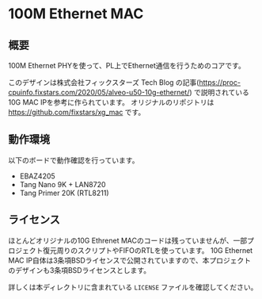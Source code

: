 # 100M Ethernet MAC

## 概要

100M Ethernet PHYを使って、PL上でEthernet通信を行うためのコアです。

このデザインは株式会社フィックスターズ Tech Blog の記事(https://proc-cpuinfo.fixstars.com/2020/05/alveo-u50-10g-ethernet/) で説明されている10G MAC IPを参考に作られています。
オリジナルのリポジトリは https://github.com/fixstars/xg_mac です。

## 動作環境

以下のボードで動作確認を行っています。

* EBAZ4205
* Tang Nano 9K + LAN8720
* Tang Primer 20K (RTL8211)

## ライセンス

ほとんどオリジナルの10G Ethrenet MACのコードは残っていませんが、一部プロジェクト復元周りのスクリプトやFIFOのRTLを使っています。
10G Ethernet MAC IP自体は3条項BSDライセンスで公開されていますので、本プロジェクトのデザインも3条項BSDライセンスとします。

詳しくは本ディレクトリに含まれている `LICENSE` ファイルを確認してください。